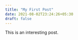 ```yaml
---
title: "My First Post"
date: 2021-08-02T23:24:26+05:30
draft: false
---
```

This is an interesting post.
